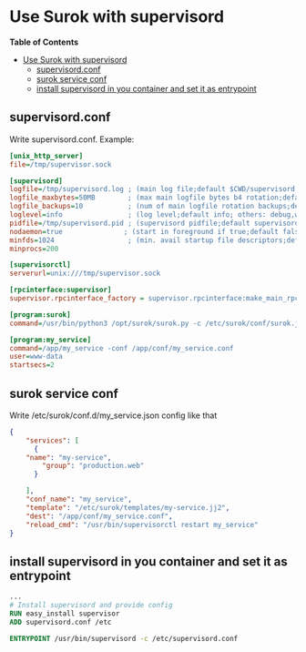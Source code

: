 # Use Surok with supervisord

<!-- markdown-toc start - Don't edit this section. Run M-x markdown-toc-generate-toc again -->
**Table of Contents**

- [Use Surok with supervisord](#use-surok-with-supervisord)
    - [supervisord.conf](#supervisordconf)
    - [surok service conf](#surok-service-conf)
    - [install supervisord in you container and set it as entrypoint](#install-supervisord-in-you-container-and-set-it-as-entrypoint)

<!-- markdown-toc end -->


## supervisord.conf
Write supervisord.conf. Example:
```ini
[unix_http_server]
file=/tmp/supervisor.sock

[supervisord]
logfile=/tmp/supervisord.log ; (main log file;default $CWD/supervisord.log)
logfile_maxbytes=50MB        ; (max main logfile bytes b4 rotation;default 50MB)
logfile_backups=10           ; (num of main logfile rotation backups;default 10)
loglevel=info                ; (log level;default info; others: debug,warn,trace)
pidfile=/tmp/supervisord.pid ; (supervisord pidfile;default supervisord.pid)
nodaemon=true               ; (start in foreground if true;default false)
minfds=1024                  ; (min. avail startup file descriptors;default 1024)
minprocs=200

[supervisorctl]
serverurl=unix:///tmp/supervisor.sock

[rpcinterface:supervisor]
supervisor.rpcinterface_factory = supervisor.rpcinterface:make_main_rpcinterface

[program:surok]
command=/usr/bin/python3 /opt/surok/surok.py -c /etc/surok/conf/surok.json

[program:my_service]
command=/app/my_service -conf /app/conf/my_service.conf
user=www-data
startsecs=2
```

## surok service conf
Write /etc/surok/conf.d/my_service.json config like that
```json
{
    "services": [
      {
	"name": "my-service",
        "group": "production.web"
      }

    ],
    "conf_name": "my_service",
    "template": "/etc/surok/templates/my-service.jj2",
    "dest": "/app/conf/my_service.conf",
    "reload_cmd": "/usr/bin/supervisorctl restart my_service"
}
```

## install supervisord in you container and set it as entrypoint
```dockerfile
...
# Install supervisord and provide config
RUN easy_install supervisor
ADD supervisord.conf /etc

ENTRYPOINT /usr/bin/supervisord -c /etc/supervisord.conf
```

